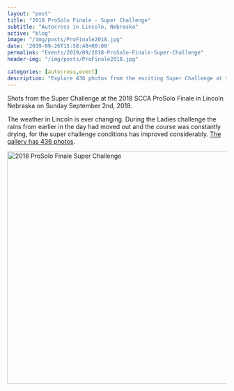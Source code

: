 ```yaml
---
layout: "post"
title: "2018 ProSolo Finale - Super Challenge"
subtitle: "Autocross in Lincoln, Nebraska"
active: "blog"
image: "/img/posts/ProFinale2018.jpg"
date: '2019-09-26T15:58:48+00:00'
permalink: "Events/2019/09/2018-ProSolo-Finale-Super-Challenge"
header-img: "/img/posts/ProFinale2018.jpg"

categories: [autocross,event]
description: "Explore 436 photos from the exciting Super Challenge at the 2018 SCCA ProSolo Finale in Lincoln, Nebraska."
---
```

Shots from the Super Challenge at the 2018 SCCA ProSolo Finale in Lincoln Nebraska on Sunday September 2nd, 2018.

The weather in Lincoln is ever changing. During the Ladies challenge the rains from earlier in the day had moved out and the course was constantly drying, for the super challenge conditions has improved considerably.&nbsp;<a href="https://www.flickr.com/photos/chammond/albums/72157697956036072" target="_blank">The gallery has 436&nbsp;photos</a>.

<a data-flickr-embed="true" data-footer="true" data-header="true" href="https://www.flickr.com/photos/chammond/albums/72157697956036072" title="2018 ProSolo Finale Super Challenge"><img alt="2018 ProSolo Finale Super Challenge" height="533" src="https://live.staticflickr.com/1885/29647800617_fd10a1c069_c.jpg" width="800" /></a><script async src="https://embedr.flickr.com/assets/client-code.js" charset="utf-8"></script>
